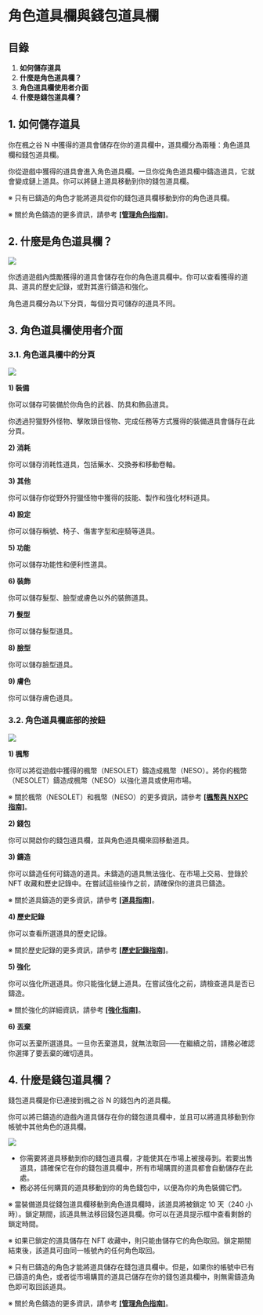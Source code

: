 # 角色道具欄與錢包道具欄
## 目錄
1.  **如何儲存道具**
2.  **什麼是角色道具欄？**
3.  **角色道具欄使用者介面**
4.  **什麼是錢包道具欄？**
## 1. 如何儲存道具

你在楓之谷 N 中獲得的道具會儲存在你的道具欄中，道具欄分為兩種：角色道具欄和錢包道具欄。

你從遊戲中獲得的道具會進入角色道具欄。一旦你從角色道具欄中鑄造道具，它就會變成鏈上道具。你可以將鏈上道具移動到你的錢包道具欄。

※ 只有已鑄造的角色才能將道具從你的錢包道具欄移動到你的角色道具欄。

※ 關於角色鑄造的更多資訊，請參考 [**\[管理角色指南\]**](/msn-101/beginners-guide/get-started/manage-character)。

## 2. 什麼是角色道具欄？

![](https://aliceric27s-organization.gitbook.io/images/msn-101/beginners-guide/item-and-equipment/image_1747236272957_584.png)

你透過遊戲內獎勵獲得的道具會儲存在你的角色道具欄中。你可以查看獲得的道具、道具的歷史記錄，或對其進行鑄造和強化。

角色道具欄分為以下分頁，每個分頁可儲存的道具不同。

## 3. 角色道具欄使用者介面
### 3.1. 角色道具欄中的分頁

![](https://aliceric27s-organization.gitbook.io/images/msn-101/beginners-guide/item-and-equipment/image_1747236272957_324.png)

**1) 裝備**

你可以儲存可裝備於你角色的武器、防具和飾品道具。

你透過狩獵野外怪物、擊敗頭目怪物、完成任務等方式獲得的裝備道具會儲存在此分頁。

**2) 消耗**

你可以儲存消耗性道具，包括藥水、交換券和移動卷軸。

**3) 其他**

你可以儲存你從野外狩獵怪物中獲得的技能、製作和強化材料道具。

**4) 設定**

你可以儲存稱號、椅子、傷害字型和座騎等道具。

**5) 功能**

你可以儲存功能性和便利性道具。

**6) 裝飾**

你可以儲存髮型、臉型或膚色以外的裝飾道具。

**7) 髮型**

你可以儲存髮型道具。

**8) 臉型**

你可以儲存臉型道具。

**9) 膚色**

你可以儲存膚色道具。

### 3.2. 角色道具欄底部的按鈕

![](https://aliceric27s-organization.gitbook.io/images/msn-101/beginners-guide/item-and-equipment/image_1747236272957_620.png)

**1) 楓幣**

你可以將從遊戲中獲得的楓幣（NESOLET）鑄造成楓幣（NESO）。將你的楓幣（NESOLET）鑄造成楓幣（NESO）以強化道具或使用市場。

※ 關於楓幣（NESOLET）和楓幣（NESO）的更多資訊，請參考 [**\[楓幣與 NXPC 指南\]**](https://docs.maplestoryn.io/msn-101/learn-more/neso-and-nxpc)。

**2) 錢包**

你可以開啟你的錢包道具欄，並與角色道具欄來回移動道具。

**3) 鑄造**

你可以鑄造任何可鑄造的道具。未鑄造的道具無法強化、在市場上交易、登錄於 NFT 收藏和歷史記錄中。在嘗試這些操作之前，請確保你的道具已鑄造。

※ 關於道具鑄造的更多資訊，請參考 [**\[道具指南\]**](https://docs.maplestoryn.io/msn-101/beginners-guide/item-and-equipment/items)。

**4) 歷史記錄**

你可以查看所選道具的歷史記錄。

※ 關於歷史記錄的更多資訊，請參考 [**\[歷史記錄指南\]**](/msn-101/beginners-guide/monster-and-dungeon/history)。

**5) 強化**

你可以強化所選道具。你只能強化鏈上道具。在嘗試強化之前，請檢查道具是否已鑄造。

※ 關於強化的詳細資訊，請參考 [**\[強化指南\]**](/msn-101/beginners-guide/enhancement)。

**6) 丟棄**

你可以丟棄所選道具。一旦你丟棄道具，就無法取回——在繼續之前，請務必確認你選擇了要丟棄的確切道具。

## 4. 什麼是錢包道具欄？

錢包道具欄是你已連接到楓之谷 N 的錢包內的道具欄。

你可以將已鑄造的遊戲內道具儲存在你的錢包道具欄中，並且可以將道具移動到你帳號中其他角色的道具欄。

![](https://aliceric27s-organization.gitbook.io/images/msn-101/beginners-guide/item-and-equipment/image_1747236272957_983.png)

*   你需要將道具移動到你的錢包道具欄，才能使其在市場上被搜尋到。若要出售道具，請確保它在你的錢包道具欄中，所有市場購買的道具都會自動儲存在此處。
*   務必將任何購買的道具移動到你的角色錢包中，以便為你的角色裝備它們。

※ 當裝備道具從錢包道具欄移動到角色道具欄時，該道具將被鎖定 10 天（240 小時）。鎖定期間，該道具無法移回錢包道具欄。你可以在道具提示框中查看剩餘的鎖定時間。

※ 如果已鎖定的道具儲存在 NFT 收藏中，則只能由儲存它的角色取回。鎖定期間結束後，該道具可由同一帳號內的任何角色取回。

※ 只有已鑄造的角色才能將道具儲存在錢包道具欄中。但是，如果你的帳號中已有已鑄造的角色，或者從市場購買的道具已儲存在你的錢包道具欄中，則無需鑄造角色即可取回該道具。

※ 關於角色鑄造的更多資訊，請參考 [**\[管理角色指南\]**](/msn-101/beginners-guide/get-started/manage-character)。